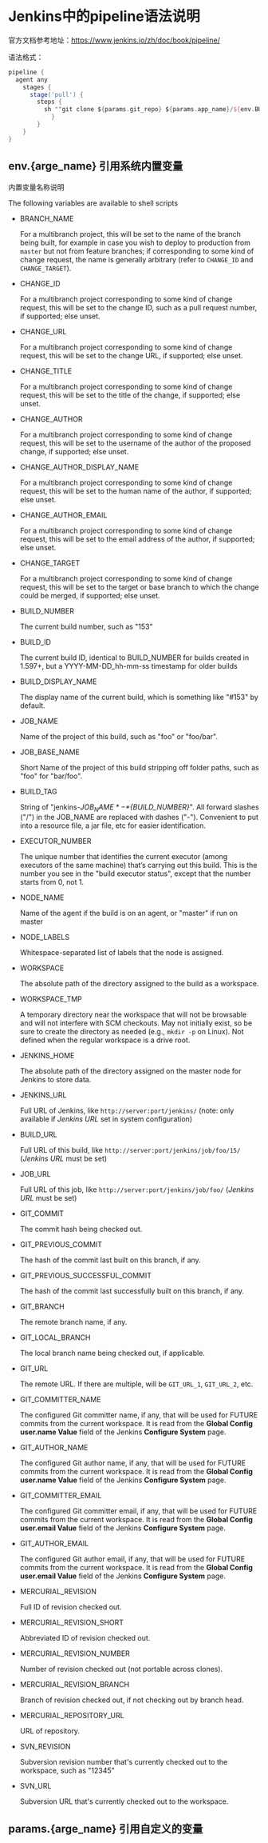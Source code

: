 # Jenkins中的pipeline语法说明

官方文档参考地址：https://www.jenkins.io/zh/doc/book/pipeline/

语法格式：

```groovy
pipeline {
  agent any
    stages {
      stage('pull') {
        steps {
          sh ""git clone ${params.git_repo} ${params.app_name}/${env.BUILD_NUMBER} && cd ${params.app_name}/${env.BUILD_NUMBER} && git checkout ${params.git_ver}"
            } 
        }
    }
}
```





## env.{arge_name}  引用系统内置变量

内置变量名称说明

The following variables are available to shell scripts

- BRANCH_NAME

  For a multibranch project, this will be set to the name of the branch being built, for example in case you wish to deploy to production from `master` but not from feature branches; if corresponding to some kind of change request, the name is generally arbitrary (refer to `CHANGE_ID` and `CHANGE_TARGET`).

- CHANGE_ID

  For a multibranch project corresponding to some kind of change request, this will be set to the change ID, such as a pull request number, if supported; else unset.

- CHANGE_URL

  For a multibranch project corresponding to some kind of change request, this will be set to the change URL, if supported; else unset.

- CHANGE_TITLE

  For a multibranch project corresponding to some kind of change request, this will be set to the title of the change, if supported; else unset.

- CHANGE_AUTHOR

  For a multibranch project corresponding to some kind of change request, this will be set to the username of the author of the proposed change, if supported; else unset.

- CHANGE_AUTHOR_DISPLAY_NAME

  For a multibranch project corresponding to some kind of change request, this will be set to the human name of the author, if supported; else unset.

- CHANGE_AUTHOR_EMAIL

  For a multibranch project corresponding to some kind of change request, this will be set to the email address of the author, if supported; else unset.

- CHANGE_TARGET

  For a multibranch project corresponding to some kind of change request, this will be set to the target or base branch to which the change could be merged, if supported; else unset.

- BUILD_NUMBER

  The current build number, such as "153"

- BUILD_ID

  The current build ID, identical to BUILD_NUMBER for builds created in 1.597+, but a YYYY-MM-DD_hh-mm-ss timestamp for older builds

- BUILD_DISPLAY_NAME

  The display name of the current build, which is something like "#153" by default.

- JOB_NAME

  Name of the project of this build, such as "foo" or "foo/bar".

- JOB_BASE_NAME

  Short Name of the project of this build stripping off folder paths, such as "foo" for "bar/foo".

- BUILD_TAG

  String of "jenkins-*${JOB_NAME}*-*${BUILD_NUMBER}*". All forward slashes ("/") in the JOB_NAME are replaced with dashes ("-"). Convenient to put into a resource file, a jar file, etc for easier identification.

- EXECUTOR_NUMBER

  The unique number that identifies the current executor (among executors of the same machine) that’s carrying out this build. This is the number you see in the "build executor status", except that the number starts from 0, not 1.

- NODE_NAME

  Name of the agent if the build is on an agent, or "master" if run on master

- NODE_LABELS

  Whitespace-separated list of labels that the node is assigned.

- WORKSPACE

  The absolute path of the directory assigned to the build as a workspace.

- WORKSPACE_TMP

  A temporary directory near the workspace that will not be browsable and will not interfere with SCM checkouts. May not initially exist, so be sure to create the directory as needed (e.g., `mkdir -p` on Linux). Not defined when the regular workspace is a drive root.

- JENKINS_HOME

  The absolute path of the directory assigned on the master node for Jenkins to store data.

- JENKINS_URL

  Full URL of Jenkins, like `http://server:port/jenkins/` (note: only available if *Jenkins URL* set in system configuration)

- BUILD_URL

  Full URL of this build, like `http://server:port/jenkins/job/foo/15/` (*Jenkins URL* must be set)

- JOB_URL

  Full URL of this job, like `http://server:port/jenkins/job/foo/` (*Jenkins URL* must be set)

- GIT_COMMIT

  The commit hash being checked out.

- GIT_PREVIOUS_COMMIT

  The hash of the commit last built on this branch, if any.

- GIT_PREVIOUS_SUCCESSFUL_COMMIT

  The hash of the commit last successfully built on this branch, if any.

- GIT_BRANCH

  The remote branch name, if any.

- GIT_LOCAL_BRANCH

  The local branch name being checked out, if applicable.

- GIT_URL

  The remote URL. If there are multiple, will be `GIT_URL_1`, `GIT_URL_2`, etc.

- GIT_COMMITTER_NAME

  The configured Git committer name, if any, that will be used for FUTURE commits from the current workspace. It is read from the **Global Config user.name Value** field of the Jenkins **Configure System** page.

- GIT_AUTHOR_NAME

  The configured Git author name, if any, that will be used for FUTURE commits from the current workspace. It is read from the **Global Config user.name Value** field of the Jenkins **Configure System** page.

- GIT_COMMITTER_EMAIL

  The configured Git committer email, if any, that will be used for FUTURE commits from the current workspace. It is read from the **Global Config user.email Value** field of the Jenkins **Configure System** page.

- GIT_AUTHOR_EMAIL

  The configured Git author email, if any, that will be used for FUTURE commits from the current workspace. It is read from the **Global Config user.email Value** field of the Jenkins **Configure System** page.

- MERCURIAL_REVISION

  Full ID of revision checked out.

- MERCURIAL_REVISION_SHORT

  Abbreviated ID of revision checked out.

- MERCURIAL_REVISION_NUMBER

  Number of revision checked out (not portable across clones).

- MERCURIAL_REVISION_BRANCH

  Branch of revision checked out, if not checking out by branch head.

- MERCURIAL_REPOSITORY_URL

  URL of repository.

- SVN_REVISION

  Subversion revision number that's currently checked out to the workspace, such as "12345"

- SVN_URL

  Subversion URL that's currently checked out to the workspace.



## params.{arge_name}  引用自定义的变量